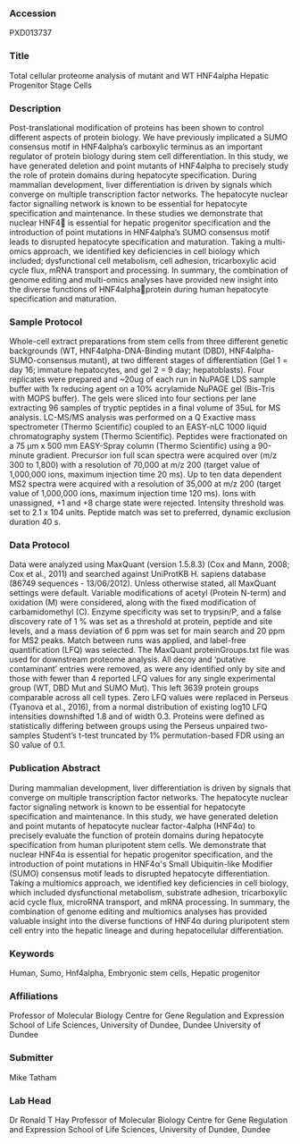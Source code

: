 ### Accession
PXD013737

### Title
Total cellular proteome analysis of mutant and WT HNF4alpha Hepatic Progenitor Stage Cells

### Description
Post-translational modification of proteins has been shown to control different aspects of protein biology. We have previously implicated a SUMO consensus motif in HNF4alpha’s carboxylic terminus as an important regulator of protein biology during stem cell differentiation. In this study, we have generated deletion and point mutants of HNF4alpha to precisely study the role of protein domains during hepatocyte specification. During mammalian development, liver differentiation is driven by signals which converge on multiple transcription factor networks. The hepatocyte nuclear factor signalling network is known to be essential for hepatocyte specification and maintenance. In these studies we demonstrate that nuclear HNF4 is essential for hepatic progenitor specification and the introduction of point mutations in HNF4alpha’s SUMO consensus motif leads to disrupted hepatocyte specification and maturation. Taking a multi-omics approach, we identified key deficiencies in cell biology which included; dysfunctional cell metabolism, cell adhesion, tricarboxylic acid cycle flux, mRNA transport and processing. In summary, the combination of genome editing and multi-omics analyses have provided new insight into the diverse functions of HNF4alphaprotein during human hepatocyte specification and maturation.

### Sample Protocol
Whole-cell extract preparations from stem cells from three different genetic backgrounds (WT, HNF4alpha-DNA-Binding mutant (DBD), HNF4alpha-SUMO-consensus mutant), at two different stages of differentiation (Gel 1 = day 16; immature hepatocytes, and gel 2 = 9 day; hepatoblasts).   Four replicates were prepared and ~20ug of each run in NuPAGE LDS sample buffer with 1x reducing agent on a 10% acrylamide NuPAGE gel (Bis-Tris with MOPS buffer). The gels were sliced into four sections per lane extracting 96 samples of tryptic peptides in a final volume of 35uL for MS analysis. LC-MS/MS analysis was performed on a Q Exactive mass spectrometer (Thermo Scientific) coupled to an EASY-nLC 1000 liquid chromatography system (Thermo Scientific). Peptides were fractionated on a 75 μm x 500 mm EASY-Spray column (Thermo Scientific) using a 90-minute gradient. Precursor ion full scan spectra were acquired over (m/z 300 to 1,800) with a resolution of 70,000 at m/z 200 (target value of 1,000,000 ions, maximum injection time 20 ms). Up to ten data dependent MS2 spectra were acquired with a resolution of 35,000 at m/z 200 (target value of 1,000,000 ions, maximum injection time 120 ms). Ions with unassigned, +1 and +8 charge state were rejected. Intensity threshold was set to 2.1 x 104 units. Peptide match was set to preferred, dynamic exclusion duration 40 s.

### Data Protocol
Data were analyzed using MaxQuant (version 1.5.8.3) (Cox and Mann, 2008; Cox et al., 2011) and searched against UniProtKB H. sapiens database (86749 sequences - 13/06/2012). Unless otherwise stated, all MaxQuant settings were default. Variable modifications of acetyl (Protein N-term) and oxidation (M) were considered, along with the fixed modification of carbamidomethyl (C). Enzyme specificity was set to trypsin/P, and a false discovery rate of 1 % was set as a threshold at protein, peptide and site levels, and a mass deviation of 6 ppm was set for main search and 20 ppm for MS2 peaks. Match between runs was applied, and label-free quantification (LFQ) was selected. The MaxQuant proteinGroups.txt file was used for downstream proteome analysis. All decoy and ‘putative contaminant’ entries were removed, as were any identified only by site and those with fewer than 4 reported LFQ values for any single experimental group (WT, DBD Mut and SUMO Mut). This left 3639 protein groups comparable across all cell types. Zero LFQ values were replaced in Perseus (Tyanova et al., 2016), from a normal distribution of existing log10 LFQ intensities downshifted 1.8 and of width 0.3. Proteins were defined as statistically differing between groups using the Perseus unpaired two-samples Student’s t-test truncated by 1% permutation-based FDR using an S0 value of 0.1.

### Publication Abstract
During mammalian development, liver differentiation is driven by signals that converge on multiple transcription factor networks. The hepatocyte nuclear factor signaling network is known to be essential for hepatocyte specification and maintenance. In this study, we have generated deletion and point mutants of hepatocyte nuclear factor-4alpha (HNF4&#x3b1;) to precisely evaluate the function of protein domains during hepatocyte specification from human pluripotent stem cells. We demonstrate that nuclear&#xa0;HNF4&#x3b1; is essential for hepatic progenitor specification, and the introduction of point mutations in HNF4&#x3b1;'s Small Ubiquitin-like Modifier (SUMO) consensus motif leads to disrupted hepatocyte differentiation. Taking a multiomics approach, we identified key deficiencies in cell biology, which included dysfunctional metabolism, substrate adhesion, tricarboxylic acid cycle flux, microRNA transport, and mRNA processing. In summary, the combination of genome editing and multiomics analyses has provided valuable insight into the diverse functions of HNF4&#x3b1; during pluripotent stem cell entry into the hepatic lineage and during hepatocellular differentiation.

### Keywords
Human, Sumo, Hnf4alpha, Embryonic stem cells, Hepatic progenitor

### Affiliations
Professor of Molecular Biology  Centre for Gene Regulation and Expression School of Life Sciences, University of Dundee, Dundee
University of Dundee

### Submitter
Mike Tatham

### Lab Head
Dr Ronald T Hay
Professor of Molecular Biology  Centre for Gene Regulation and Expression School of Life Sciences, University of Dundee, Dundee


